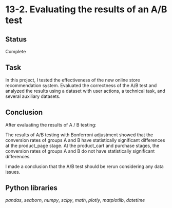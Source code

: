# 13-2. Evaluating the results of an A/B test  

## Status
Complete

## Task

In this project, I tested the effectiveness of the new online store recommendation system. Evaluated the correctness of the A/B test and analyzed the results using a dataset with user actions, a technical task, and several auxiliary datasets.

## Conclusion

After evaluating the results of A / B testing:

The results of A/B testing with Bonferroni adjustment showed that the conversion rates of groups A and B have statistically significant differences at the product_page stage. At the product_cart and purchase stages, the conversion rates of groups A and B do not have statistically significant differences.

I made a conclusion that the A/B test should be rerun considering any data issues.

## Python libraries

*pandas*, *seaborn*, *numpy*, *scipy*, *math*, *plotly*, *matplotlib*, *datetime*

